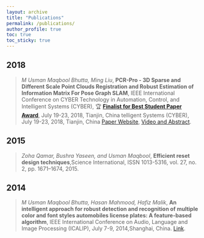 ```yaml
---
layout: archive
title: "Publications"
permalink: /publications/
author_profile: true
toc: true
toc_sticky: true
---
```

## 2018
> _M Usman Maqbool Bhutta, Ming Liu_, **PCR-Pro - 3D Sparse and Different Scale Point Clouds Registration and Robust Estimation of Information Matrix For Pose Graph SLAM**, IEEE International Conference on CYBER Technology in Automation, Control, and Intelligent Systems (CYBER), :trophy: [**Finalist for Best Student Paper Award**](http://usmanmaqbool.github.io/conference/ieee/usman-maqbool-bhutta-ieee-cyber-2018-tianjin/), July 19-23, 2018, Tianjin, China telligent Systems (CYBER), July 19-23, 2018, Tianjin, China [Paper Website](https://sites.google.com/view/pcr-pro), [Video and Abstract](https://usmanmaqbool.github.io/conference-paper/publications/usman-maqbool-bhutta-cyber-paper/).

## 2015
> _Zoha Qamar, Bushra Yaseen, and Usman Maqbool_, **Efficient reset design techniques**,Science International, ISSN 1013-5316, vol. 27, no. 2, pp. 1671–1674, 2015.

## 2014
> _M Usman Maqbool Bhutta, Hasan Mahmood, Hafiz Malik_, **An intelligent approach for robust detection and recognition of multiple color and font styles automobiles license plates: A feature-based algorithm**, IEEE International Conference on Audio, Language and Image Processing (ICALIP), July 7-9, 2014,Shanghai, China. [Link](https://ieeexplore.ieee.org/document/7009936/).
